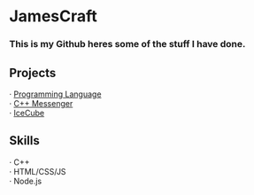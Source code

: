 <h1>JamesCraft</h1>
<h3>This is my Github heres some of the stuff I have done.</h3>
<h2>Projects</h2>
· <a href="https://github.com/jamescraft10/Jam">Programming Language</a>
<br>
· <a href="https://github.com/jamescraft10/CPP-Messenger">C++ Messenger</a>
<br>
· <a href="https://github.com/IceCube-speedcubing/IceCube">IceCube</a>

<h2>Skills</h2>
· C++
<br>
· HTML/CSS/JS
<br>
· Node.js
